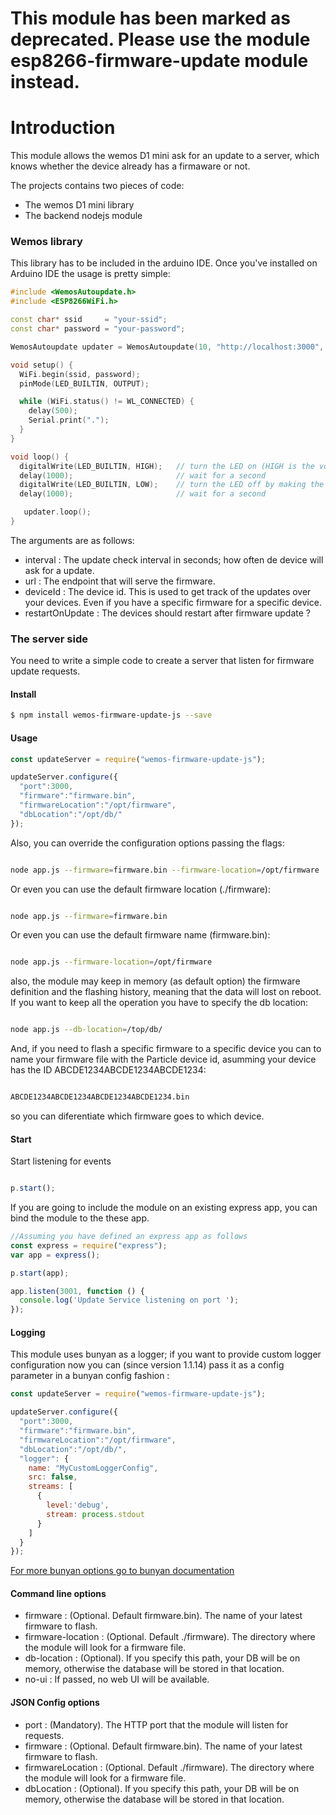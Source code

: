 # This module has been marked as deprecated. Please use the module esp8266-firmware-update module instead.

# Introduction #

This module allows the wemos D1 mini ask for an update to a server, which knows whether the device already has a firmaware or not.

The projects contains two pieces of code:

* The wemos D1 mini library
* The backend nodejs module

### Wemos library ###

This library has to be included in the arduino IDE. Once you've installed on Arduino IDE the usage is pretty simple:

```cpp
#include <WemosAutoupdate.h>
#include <ESP8266WiFi.h>

const char* ssid     = "your-ssid";
const char* password = "your-password";

WemosAutoupdate updater = WemosAutoupdate(10, "http://localhost:3000", "fan-controller", true);

void setup() {
  WiFi.begin(ssid, password);
  pinMode(LED_BUILTIN, OUTPUT);

  while (WiFi.status() != WL_CONNECTED) {
    delay(500);
    Serial.print(".");
  }  
}

void loop() {
  digitalWrite(LED_BUILTIN, HIGH);   // turn the LED on (HIGH is the voltage level)
  delay(1000);                       // wait for a second
  digitalWrite(LED_BUILTIN, LOW);    // turn the LED off by making the voltage LOW
  delay(1000);                       // wait for a second

   updater.loop();
}
```

The arguments are as follows:

* interval : The update check interval in seconds; how often de device will ask for a update.
* url : The endpoint that will serve the firmware.
* deviceId : The device id. This is used to get track of the updates over your devices. Even if you have a specific firmware for a specific device.
* restartOnUpdate : The devices should restart after firmware update ?

### The server side ###

You need to write a simple code to create a server that listen for firmware update requests.

#### Install

```bash
$ npm install wemos-firmware-update-js --save
```

#### Usage

```javascript
const updateServer = require("wemos-firmware-update-js");

updateServer.configure({
  "port":3000,
  "firmware":"firmware.bin",
  "firmwareLocation":"/opt/firmware",
  "dbLocation":"/opt/db/"
});
```

Also, you can override the configuration options passing the flags:

```bash

node app.js --firmware=firmware.bin --firmware-location=/opt/firmware

```

Or even you can use the default firmware location (./firmware):

```bash

node app.js --firmware=firmware.bin

```

Or even you can use the default firmware name (firmware.bin):

```bash

node app.js --firmware-location=/opt/firmware

```

also, the module may keep in memory (as default option) the firmware definition and the flashing history, meaning that the data will lost on reboot. If you want to keep all the operation you have to specify the db location:

```bash

node app.js --db-location=/top/db/

```
And, if you need to flash a specific firmware to a specific device you can to name your firmware file with the Particle device id, asumming your device has the ID ABCDE1234ABCDE1234ABCDE1234:

```bash

ABCDE1234ABCDE1234ABCDE1234ABCDE1234.bin

```
 so you can diferentiate which firmware goes to which device.

#### Start

Start listening for events

```javascript

p.start();

```

If you are going to include the module on an existing express app, you can bind the module to the these app.

```javascript
//Assuming you have defined an express app as follows
const express = require("express");
var app = express();

p.start(app);

app.listen(3001, function () {
  console.log('Update Service listening on port ');
});

```

#### Logging

This module uses bunyan as a logger; if you want to provide custom logger configuration now you can (since version 1.1.14) pass it as a config parameter in a bunyan config fashion :

```javascript
const updateServer = require("wemos-firmware-update-js");

updateServer.configure({
  "port":3000,
  "firmware":"firmware.bin",
  "firmwareLocation":"/opt/firmware",
  "dbLocation":"/opt/db/",
  "logger": {
    name: "MyCustomLoggerConfig",
    src: false,
    streams: [
      {
        level:'debug',
        stream: process.stdout
      }
    ]
  }
});
```

[For more bunyan options go to bunyan documentation](https://github.com/trentm/node-bunyan "Bunyan documentation")


#### Command line options

- firmware : (Optional. Default firmware.bin). The name of your latest firmware to flash.
- firmware-location : (Optional. Default ./firmware). The directory where the module will look for a firmware file.
- db-location : (Optional). If you specify this path, your DB will be on memory, otherwise the database will be stored in that location.
- no-ui : If passed, no web UI will be available.

#### JSON Config options

- port : (Mandatory). The HTTP port that the module will listen for requests.
- firmware : (Optional. Default firmware.bin). The name of your latest firmware to flash.
- firmwareLocation : (Optional. Default ./firmware). The directory where the module will look for a firmware file.
- dbLocation : (Optional). If you specify this path, your DB will be on memory, otherwise the database will be stored in that location.
